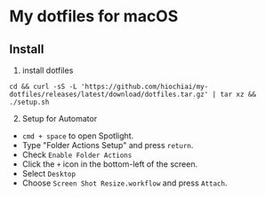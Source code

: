 My dotfiles for macOS
=====================

## Install

1. install dotfiles

```
cd && curl -sS -L 'https://github.com/hiochiai/my-dotfiles/releases/latest/download/dotfiles.tar.gz' | tar xz && ./setup.sh
```

2. Setup for Automator
  - `cmd + space` to open Spotlight.
  - Type "Folder Actions Setup" and press `return`.
  - Check `Enable Folder Actions`
  - Click the `+` icon in the bottom-left of the screen.
  - Select `Desktop`
  - Choose `Screen Shot Resize.workflow` and press `Attach`.
